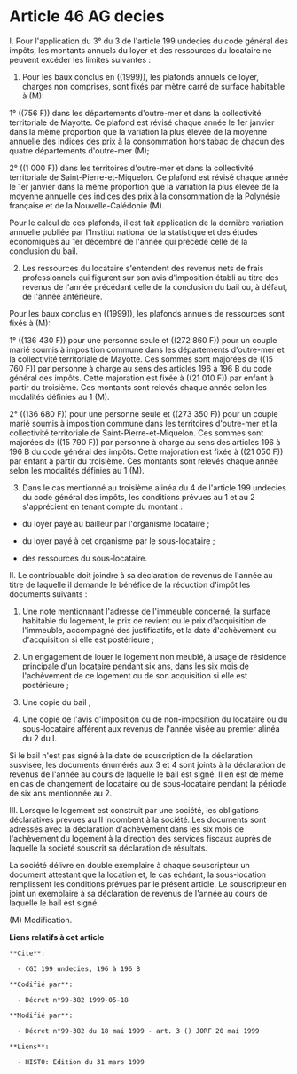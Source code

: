 # Article 46 AG decies

I. Pour l'application du 3° du 3 de l'article 199 undecies du code général des impôts, les montants annuels du loyer et des
ressources du locataire ne peuvent excéder les limites suivantes :

1. Pour les baux conclus en ((1999)), les plafonds annuels de loyer, charges non comprises, sont fixés par mètre carré de
surface habitable à (M):

1° ((756 F)) dans les départements d'outre-mer et dans la collectivité territoriale de Mayotte. Ce plafond est révisé chaque
année le 1er janvier dans la même proportion que la variation la plus élevée de la moyenne annuelle des indices des prix à la
consommation hors tabac de chacun des quatre départements d'outre-mer (M);

2° ((1 000 F)) dans les territoires d'outre-mer et dans la collectivité territoriale de Saint-Pierre-et-Miquelon. Ce plafond
est révisé chaque année le 1er janvier dans la même proportion que la variation la plus élevée de la moyenne annuelle des
indices des prix à la consommation de la Polynésie française et de la Nouvelle-Calédonie (M).

Pour le calcul de ces plafonds, il est fait application de la dernière variation annuelle publiée par l'Institut national de
la statistique et des études économiques au 1er décembre de l'année qui précède celle de la conclusion du bail.

2. Les ressources du locataire s'entendent des revenus nets de frais professionnels qui figurent sur son avis d'imposition
établi au titre des revenus de l'année précédant celle de la conclusion du bail ou, à défaut, de l'année antérieure.

Pour les baux conclus en ((1999)), les plafonds annuels de ressources sont fixés à (M):

1°  ((136 430 F)) pour une personne seule et ((272 860 F)) pour un couple marié soumis à imposition commune dans les
départements d'outre-mer et la collectivité territoriale de Mayotte. Ces sommes sont majorées de ((15 760 F)) par personne à
charge au sens des articles 196 à 196 B du code général des impôts. Cette majoration est fixée à ((21 010 F)) par enfant à
partir du troisième. Ces montants sont relevés chaque année selon les modalités définies au 1 (M).

2° ((136 680 F)) pour une personne seule et ((273 350 F)) pour un couple marié soumis à imposition commune dans les
territoires d'outre-mer et la collectivité territoriale de Saint-Pierre-et-Miquelon. Ces sommes sont majorées de ((15 790 F))
par personne à charge au sens des articles 196 à 196 B du code général des impôts. Cette majoration est fixée à ((21 050 F))
par enfant à partir du troisième. Ces montants sont relevés chaque année selon les modalités définies au 1 (M).

3. Dans le cas mentionné au troisième alinéa du 4 de l'article 199 undecies du code général des impôts, les conditions
prévues au 1 et au 2 s'apprécient en tenant compte du montant :

- du loyer payé au bailleur par l'organisme locataire ;

- du loyer payé à cet organisme par le sous-locataire ;

- des ressources du sous-locataire.

II. Le contribuable doit joindre à sa déclaration de revenus de l'année au titre de laquelle il demande le bénéfice de la
réduction d'impôt les documents suivants :

1. Une note mentionnant l'adresse de l'immeuble concerné, la surface habitable du logement, le prix de revient ou le prix
d'acquisition de l'immeuble, accompagné des justificatifs, et la date d'achèvement ou d'acquisition si elle est postérieure ;

2. Un engagement de louer le logement non meublé, à usage de résidence principale d'un locataire pendant six ans, dans les
six mois de l'achèvement de ce logement ou de son acquisition si elle est postérieure ;

3. Une copie du bail ;

4. Une copie de l'avis d'imposition ou de non-imposition du locataire ou du sous-locataire afférent aux revenus de l'année
visée au premier alinéa du 2 du I.

Si le bail n'est pas signé à la date de souscription de la déclaration susvisée, les documents énumérés aux 3 et 4 sont
joints à la déclaration de revenus de l'année au cours de laquelle le bail est signé. Il en est de même en cas de changement
de locataire ou de sous-locataire pendant la période de six ans mentionnée au 2.

III. Lorsque le logement est construit par une société, les obligations déclaratives prévues au II incombent à la société.
Les documents sont adressés avec la déclaration d'achèvement dans les six mois de l'achèvement du logement à la direction des
services fiscaux auprès de laquelle la société souscrit sa déclaration de résultats.

La société délivre en double exemplaire à chaque souscripteur un document attestant que la location et, le cas échéant, la
sous-location remplissent les conditions prévues par le présent article. Le souscripteur en joint un exemplaire à sa
déclaration de revenus de l'année au cours de laquelle le bail est signé.

(M) Modification.

**Liens relatifs à cet article**

	**Cite**:

	  - CGI 199 undecies, 196 à 196 B

	**Codifié par**:

	  - Décret n°99-382 1999-05-18

	**Modifié par**:

	  - Décret n°99-382 du 18 mai 1999 - art. 3 () JORF 20 mai 1999

	**Liens**:

	  - HISTO: Edition du 31 mars 1999
